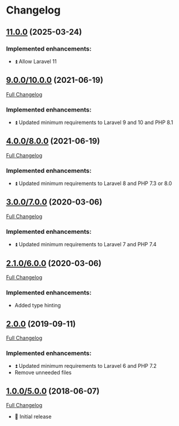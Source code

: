 # Changelog

## [11.0.0](https://github.com/JoseVte/eloquent-crud-repository/tree/11.0.0) (2025-03-24)

### Implemented enhancements:

* :arrow_double_up: Allow Laravel 11

## [9.0.0/10.0.0](https://github.com/JoseVte/eloquent-crud-repository/tree/10.0.0) (2021-06-19)

[Full Changelog](https://github.com/JoseVte/eloquent-crud-repository/compare/8.0.0...11.0.0)

### Implemented enhancements:

* :arrow_double_up: Updated minimum requirements to Laravel 9 and 10 and PHP 8.1

## [4.0.0/8.0.0](https://github.com/JoseVte/eloquent-crud-repository/tree/4.0.0) (2021-06-19)

[Full Changelog](https://github.com/JoseVte/eloquent-crud-repository/compare/3.0.0...4.0.0)

### Implemented enhancements:

* :arrow_double_up: Updated minimum requirements to Laravel 8 and PHP 7.3 or 8.0

## [3.0.0/7.0.0](https://github.com/JoseVte/eloquent-crud-repository/tree/3.0.0) (2020-03-06)

[Full Changelog](https://github.com/JoseVte/eloquent-crud-repository/compare/2.1.0...3.0.0)

### Implemented enhancements:

* :arrow_double_up: Updated minimum requirements to Laravel 7 and PHP 7.4

## [2.1.0/6.0.0](https://github.com/JoseVte/eloquent-crud-repository/tree/2.1.0) (2020-03-06)

[Full Changelog](https://github.com/JoseVte/eloquent-crud-repository/compare/2.0.0...2.1.0)

### Implemented enhancements:

* Added type hinting

## [2.0.0](https://github.com/JoseVte/eloquent-crud-repository/tree/2.0.0) (2019-09-11)

[Full Changelog](https://github.com/JoseVte/eloquent-crud-repository/compare/1.0.0...2.0.0)

### Implemented enhancements:

* :arrow_double_up: Updated minimum requirements to Laravel 6 and PHP 7.2
* Remove unneeded files

## [1.0.0/5.0.0](https://github.com/JoseVte/eloquent-crud-repository/tree/1.0.0) (2018-06-07)

[Full Changelog](https://github.com/JoseVte/eloquent-crud-repository/compare/405f88beb06cf570007d088fce5aa952cb4a2a93...1.0.0)

* :tada: Initial release
